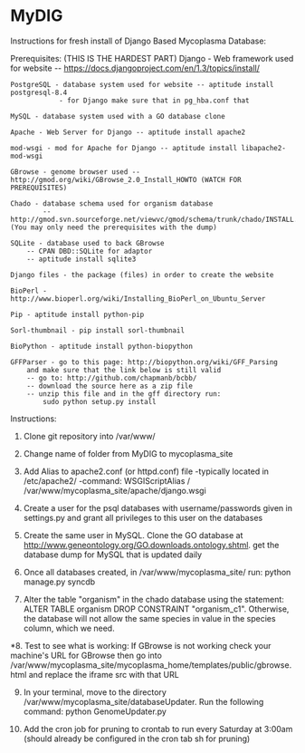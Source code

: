 MyDIG
=====

Instructions for fresh install of Django Based Mycoplasma Database:

Prerequisites: (THIS IS THE HARDEST PART)
    Django - Web framework used for website -- https://docs.djangoproject.com/en/1.3/topics/install/
    
    PostgreSQL - database system used for website -- aptitude install postgresql-8.4
    			- for Django make sure that in pg_hba.conf that 
    
    MySQL - database system used with a GO database clone
    
    Apache - Web Server for Django -- aptitude install apache2
    
    mod-wsgi - mod for Apache for Django -- aptitude install libapache2-mod-wsgi
    
    GBrowse - genome browser used -- http://gmod.org/wiki/GBrowse_2.0_Install_HOWTO (WATCH FOR PREREQUISITES)
    
    Chado - database schema used for organism database 
            -- http://gmod.svn.sourceforge.net/viewvc/gmod/schema/trunk/chado/INSTALL.Chado (You may only need the prerequisites with the dump)
    
    SQLite - database used to back GBrowse 
    	-- CPAN DBD::SQLite for adaptor
    	-- aptitude install sqlite3
    	
    Django files - the package (files) in order to create the website
    
    BioPerl - http://www.bioperl.org/wiki/Installing_BioPerl_on_Ubuntu_Server
    
    Pip - aptitude install python-pip
    
    Sorl-thumbnail - pip install sorl-thumbnail
    
    BioPython - aptitude install python-biopython
    
    GFFParser - go to this page: http://biopython.org/wiki/GFF_Parsing
    	and make sure that the link below is still valid
    	-- go to: http://github.com/chapmanb/bcbb/
    	-- download the source here as a zip file
    	-- unzip this file and in the gff directory run:
    		sudo python setup.py install

Instructions:

1. Clone git repository into /var/www/

2. Change name of folder from MyDIG to mycoplasma_site

3. Add Alias to apache2.conf (or httpd.conf) file
    -typically located in /etc/apache2/
    -command: WSGIScriptAlias / /var/www/mycoplasma_site/apache/django.wsgi

4. Create a user for the psql databases with username/passwords given in settings.py and grant
all privileges to this user on the databases

5. Create the same user in MySQL. Clone the GO database at http://www.geneontology.org/GO.downloads.ontology.shtml.
get the database dump for MySQL that is updated daily

6. Once all databases created, in /var/www/mycoplasma_site/ run: python manage.py syncdb

7. Alter the table "organism" in the chado database using the statement: ALTER TABLE organism DROP CONSTRAINT "organism_c1". 
Otherwise, the database will not allow the same species in value in the species column, which we need.

*8. Test to see what is working: If GBrowse is not working check your machine's URL for GBrowse then go into 
    /var/www/mycoplasma_site/mycoplasma_home/templates/public/gbrowse.html and replace the iframe src with that URL
   
 9. In your terminal, move to the directory /var/www/mycoplasma_site/databaseUpdater. Run the following command:
 					python GenomeUpdater.py
 					
 10. Add the cron job for pruning to crontab to run every Saturday at 3:00am (should already be configured in the cron tab sh for pruning)
